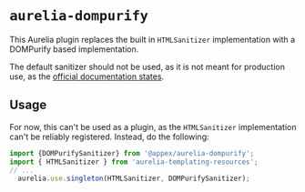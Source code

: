 # `aurelia-dompurify`

This Aurelia plugin replaces the built in `HTMLSanitizer` implementation with a DOMPurify based implementation.

The default sanitizer should not be used, as it is not meant for production use, as the [official documentation states](https://aurelia.io/docs/binding/basics#element-content).

## Usage
For now, this can't be used as a plugin, as the `HTMLSanitizer` implementation can't be reliably registered. Instead, do the following:
```typescript
import {DOMPurifySanitizer} from '@appex/aurelia-dompurify';
import { HTMLSanitizer } from 'aurelia-templating-resources';
// ...
  aurelia.use.singleton(HTMLSanitizer, DOMPurifySanitizer);
```
